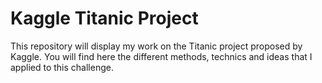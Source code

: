 # Kaggle Titanic Project

This repository will display my work on the Titanic project proposed by Kaggle. 
You will find here the different methods, technics and ideas that I applied to this challenge.
